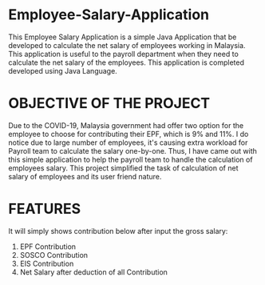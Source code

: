 # Employee-Salary-Application
This Employee Salary Application is a simple Java Application that be developed to calculate the net salary of employees working in Malaysia. This application is useful to the payroll department when they need to calculate the net salary of the employees. This application is completed developed using Java Language. 

# OBJECTIVE OF THE PROJECT
Due to the COVID-19, Malaysia government had offer two option for the employee to choose for contributing their EPF, which is 9% and 11%. I do notice due to large number of employees, it's causing extra workload for Payroll team to calculate the salary one-by-one. Thus, I have came out with this simple application to help the payroll team to handle the calculation of employees salary. This project simplified the task of calculation of net salary of employees and its user friend nature. 

# FEATURES
It will simply shows contribution below after input the gross salary:
1. EPF Contribution
2. SOSCO Contribution
3. EIS Contribution
4. Net Salary after deduction of all Contribution 
